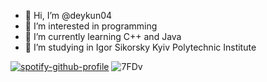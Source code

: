 - 👋 Hi, I’m @deykun04
- 👀 I’m interested in programming
- 🌱 I’m currently learning С++ and Java
- 💞️ I’m studying in Igor Sikorsky Kyiv Polytechnic Institute
<!---
deykun04/deykun04 is a ✨ special ✨ repository because its `README.md` (this file) appears on your GitHub profile.
You can click the Preview link to take a look at your changes.
--->
[![spotify-github-profile](https://spotify-github-profile.vercel.app/api/view?uid=lebownb55keinzau18o4fphc2&cover_image=true&theme=default&bar_color=53b14f&bar_color_cover=false)](https://github.com/kittinan/spotify-github-profile)
![7FDv](https://user-images.githubusercontent.com/100220425/187074681-704d2943-f7a3-4a4b-b4b4-3597c19608c6.gif)
